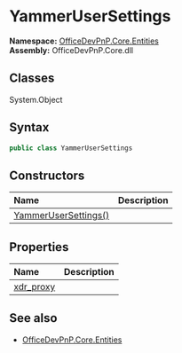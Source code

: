 # YammerUserSettings
  

**Namespace:** [OfficeDevPnP.Core.Entities](OfficeDevPnP.Core.Entities.md)  
**Assembly:** OfficeDevPnP.Core.dll  
## Classes
System.Object  
## Syntax
```C#
public class YammerUserSettings
```
## Constructors
|**Name**|**Description**|
|:-----|:-----|
| [YammerUserSettings()](YammerUserSettingsconstructor1details.md) | 
## Properties
|**Name**|**Description**|
|:-----|:-----|
| [xdr_proxy](YammerUserSettings.xdr_proxy.md) | 
## See also
- [OfficeDevPnP.Core.Entities](OfficeDevPnP.Core.Entities.md)
